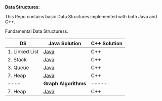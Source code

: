 **Data Structures:**

This Repo contains basic Data Structures implemented with both Java and C++.

Fundamental Data Structuress.

|DS|Java Solution| C++ Solution|
|-----|-----|-----|
|1. Linked List| [Java](https://github.com/Shubhra22/DataStructure/blob/master/SinglyLinkedList/src/com/Shubhra/SinglyLinkedList.java) | C++ |
|2. Stack | [Java](https://github.com/Shubhra22/DataStructure/blob/master/StackLinkedList/src/com/Shubhra/Stack.java) | C++ |
|3. Queue| [Java](https://github.com/Shubhra22/DataStructure/blob/master/Queue(SinglyLinkedList)/src/com/Shubhra/Queue.java) | C++ |
|7. Heap| [Java](https://github.com/Shubhra22/DataStructure/blob/master/Heap/src/com/Shubhra/Main.java)| C++ |
|----|**Graph Algorithms**|-----|
|7. Heap| [Java](https://github.com/Shubhra22/DataStructure/blob/master/Heap/src/com/Shubhra/Main.java)| C++ |


